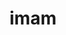---
category: 4-letters
denotation: null
name: imam
reference_link: https://www.etymonline.com/word/imam
root_language: null
root_name: null
title: imam
type: free
word_sums:
- respelling: imam
  sum: 'Imam + '
---